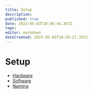 ```yaml
---
title: Setup
description: 
published: true
date: 2023-05-03T18:36:44.367Z
tags: 
editor: markdown
dateCreated: 2023-05-03T18:20:27.355Z
---
```


# Setup
* [Hardware](/setup/hardware)
* [Software](/setup/software)
* [Naming](/setup/naming)